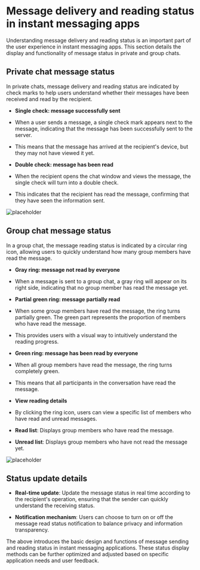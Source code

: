 # Message delivery and reading status in instant messaging apps

Understanding message delivery and reading status is an important part of the user experience in instant messaging apps. This section details the display and functionality of message status in private and group chats.

## Private chat message status

In private chats, message delivery and reading status are indicated by check marks to help users understand whether their messages have been received and read by the recipient.

- **Single check: message successfully sent**
- When a user sends a message, a single check mark appears next to the message, indicating that the message has been successfully sent to the server.
- This means that the message has arrived at the recipient's device, but they may not have viewed it yet.

- **Double check: message has been read**
- When the recipient opens the chat window and views the message, the single check will turn into a double check.
- This indicates that the recipient has read the message, confirming that they have seen the information sent.

![placeholder](/images/im_1.png)

## Group chat message status

In a group chat, the message reading status is indicated by a circular ring icon, allowing users to quickly understand how many group members have read the message.

- **Gray ring: message not read by everyone**
- When a message is sent to a group chat, a gray ring will appear on its right side, indicating that no group member has read the message yet.

- **Partial green ring: message partially read**
- When some group members have read the message, the ring turns partially green. The green part represents the proportion of members who have read the message.
- This provides users with a visual way to intuitively understand the reading progress.

- **Green ring: message has been read by everyone**
- When all group members have read the message, the ring turns completely green.
- This means that all participants in the conversation have read the message.

- **View reading details**
- By clicking the ring icon, users can view a specific list of members who have read and unread messages.
- **Read list**: Displays group members who have read the message.
- **Unread list**: Displays group members who have not read the message yet.

![placeholder](/images/im_3.png)

## Status update details

- **Real-time update**: Update the message status in real time according to the recipient's operation, ensuring that the sender can quickly understand the receiving status.

- **Notification mechanism**: Users can choose to turn on or off the message read status notification to balance privacy and information transparency.

The above introduces the basic design and functions of message sending and reading status in instant messaging applications. These status display methods can be further optimized and adjusted based on specific application needs and user feedback.